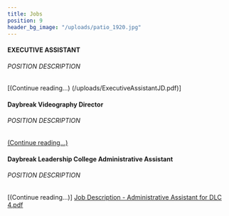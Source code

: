 ```yaml
---
title: Jobs
position: 9
header_bg_image: "/uploads/patio_1920.jpg"
---
```


#### EXECUTIVE ASSISTANT
###### POSITION DESCRIPTION
[(Continue reading...)
(/uploads/ExecutiveAssistantJD.pdf)]

#### Daybreak Videography Director
###### POSITION DESCRIPTION
[(Continue reading...)](/uploads/Videography%20Job%20Description%20Daybreak.pdf)

#### Daybreak Leadership College Administrative Assistant
###### POSITION DESCRIPTION
[(Continue reading...)]
[Job Description - Administrative Assistant for DLC 4.pdf](/uploads/Job%20Description%20-%20Administrative%20Assistant%20for%20DLC%204.pdf)

